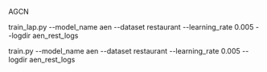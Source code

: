 AGCN

train_lap.py --model_name aen --dataset restaurant --learning_rate 0.005 --logdir aen_rest_logs

train.py --model_name aen --dataset restaurant --learning_rate 0.005 --logdir aen_rest_logs